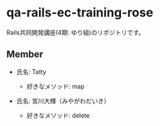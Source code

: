# qa-rails-ec-training-rose
Rails共同開発講座(4期: ゆり組)のリポジトリです。

## Member
- 氏名: Tatty
  - 好きなメソッド: map

- 氏名: 宮川大輝（みやがわだいき）
  - 好きなメソッド: delete
